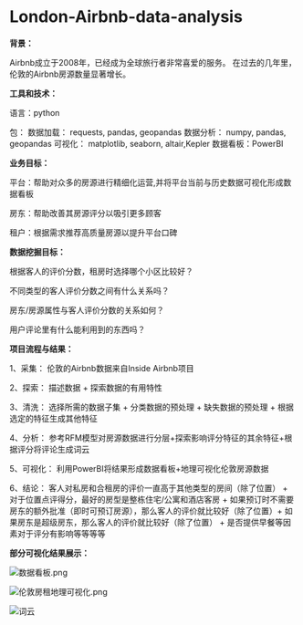 # London-Airbnb-data-analysis

**背景：**

Airbnb成立于2008年，已经成为全球旅行者非常喜爱的服务。
在过去的几年里，伦敦的Airbnb房源数量显著增长。

**工具和技术：**

语言：python

包：
数据加载：
requests, pandas, geopandas
数据分析：
numpy, pandas, geopandas
可视化：
matplotlib, seaborn, altair,Kepler
数据看板：PowerBI

**业务目标：**

平台：帮助对众多的房源进行精细化运营,并将平台当前与历史数据可视化形成数据看板

房东：帮助改善其房源评分以吸引更多顾客

租户：根据需求推荐高质量房源以提升平台口碑


**数据挖掘目标：**

根据客人的评价分数，租房时选择哪个小区比较好？

不同类型的客人评价分数之间有什么关系吗？

房东/房源属性与客人评价分数的关系如何？

用户评论里有什么能利用到的东西吗？


**项目流程与结果：**

1、采集：
伦敦的Airbnb数据来自Inside Airbnb项目

2、探索：
描述数据 +
探索数据的有用特性

3、清洗：
选择所需的数据子集 +
分类数据的预处理 +
缺失数据的预处理 +
根据选定的特征生成其他特征

4、分析：
参考RFM模型对房源数据进行分层+探索影响评分特征的其余特征+根据评分将评论生成词云

5、可视化：
利用PowerBI将结果形成数据看板+地理可视化伦敦房源数据

6、结论：
客人对私房和合租房的评价一直高于其他类型的房间（除了位置） +
对于位置点评得分，最好的房型是整栋住宅/公寓和酒店客房 +
如果预订时不需要房东的额外批准（即时可预订房源），那么客人的评价就比较好（除了位置）+
如果房东是超级房东，那么客人的评价就比较好（除了位置） + 
是否提供早餐等因素对于评分有影响等等等等

**部分可视化结果展示：**

![数据看板.png](https://sjwx.easydoc.xyz/17082933/files/khym158b)

![伦敦房租地理可视化.png](https://sjwx.easydoc.xyz/17082933/files/khym1jnr)

![词云](https://sjwx.easydoc.xyz/17082933/files/khyrymuc.png)
